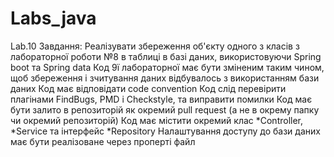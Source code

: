# Labs_java

Lab.10
Завдання:
Реалізувати збереження об'єкту одного з класів з лабораторної роботи №8 в таблиці в базі даних, використовуючи Spring boot та Spring data
Код 9ї лабораторної має бути зміненим таким чином, щоб збереження і зчитування даних відбувалось з використанням бази даних
Код має відповідати code convention
Код слід перевірити плагінами FindBugs, PMD і Checkstyle, та виправити помилки
Код має бути залито в репозиторій як окремий pull request (а не в окрему папку чи окремий репозиторій)
Код має містити окремий клас *Controller, *Service та інтерфейс *Repository
Налаштування доступу до бази даних має бути реалізоване через проперті файл
